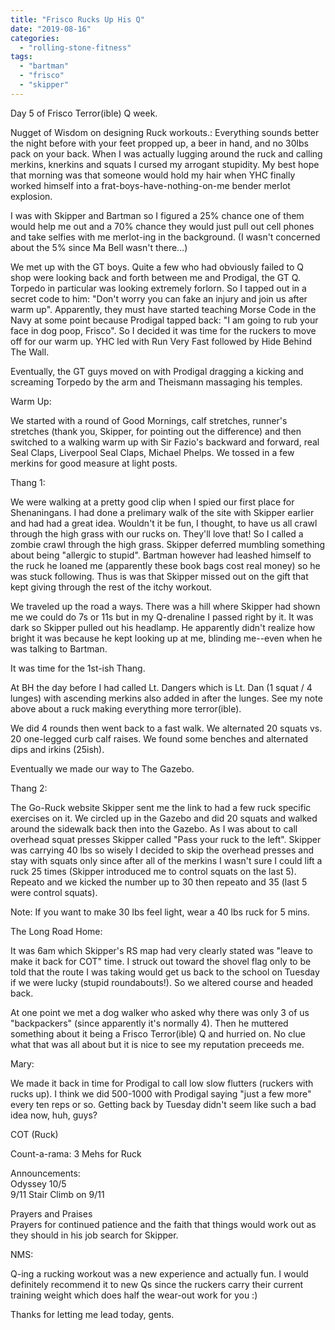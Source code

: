 ```yaml
---
title: "Frisco Rucks Up His Q"
date: "2019-08-16"
categories: 
  - "rolling-stone-fitness"
tags: 
  - "bartman"
  - "frisco"
  - "skipper"
---
```


Day 5 of Frisco Terror(ible) Q week.

Nugget of Wisdom on designing Ruck workouts.: Everything sounds better the night before with your feet propped up, a beer in hand, and no 30lbs pack on your back. When I was actually lugging around the ruck and calling merkins, knerkins and squats I cursed my arrogant stupidity. My best hope that morning was that someone would hold my hair when YHC finally worked himself into a frat-boys-have-nothing-on-me bender merlot explosion.

I was with Skipper and Bartman so I figured a 25% chance one of them would help me out and a 70% chance they would just pull out cell phones and take selfies with me merlot-ing in the background. (I wasn't concerned about the 5% since Ma Bell wasn't there…)

We met up with the GT boys. Quite a few who had obviously failed to Q shop were looking back and forth between me and Prodigal, the GT Q. Torpedo in particular was looking extremely forlorn. So I tapped out in a secret code to him: "Don't worry you can fake an injury and join us after warm up". Apparently, they must have started teaching Morse Code in the Navy at some point because Prodigal tapped back: "I am going to rub your face in dog poop, Frisco". So I decided it was time for the ruckers to move off for our warm up. YHC led with Run Very Fast followed by Hide Behind The Wall.

Eventually, the GT guys moved on with Prodigal dragging a kicking and screaming Torpedo by the arm and Theismann massaging his temples.

Warm Up:

We started with a round of Good Mornings, calf stretches, runner's stretches (thank you, Skipper, for pointing out the difference) and then switched to a walking warm up with Sir Fazio's backward and forward, real Seal Claps, Liverpool Seal Claps, Michael Phelps. We tossed in a few merkins for good measure at light posts.

Thang 1:

We were walking at a pretty good clip when I spied our first place for Shenaningans. I had done a prelimary walk of the site with Skipper earlier and had had a great idea. Wouldn't it be fun, I thought, to have us all crawl through the high grass with our rucks on. They'll love that! So I called a zombie crawl through the high grass. Skipper deferred mumbling something about being "allergic to stupid". Bartman however had leashed himself to the ruck he loaned me (apparently these book bags cost real money) so he was stuck following. Thus is was that Skipper missed out on the gift that kept giving through the rest of the itchy workout.

We traveled up the road a ways. There was a hill where Skipper had shown me we could do 7s or 11s but in my Q-drenaline I passed right by it. It was dark so Skipper pulled out his headlamp. He apparently didn't realize how bright it was because he kept looking up at me, blinding me--even when he was talking to Bartman.

It was time for the 1st-ish Thang.

At BH the day before I had called Lt. Dangers which is Lt. Dan (1 squat / 4 lunges) with ascending merkins also added in after the lunges. See my note above about a ruck making everything more terror(ible).

We did 4 rounds then went back to a fast walk. We alternated 20 squats vs. 20 one-legged curb calf raises. We found some benches and alternated dips and irkins (25ish).

Eventually we made our way to The Gazebo.

Thang 2:

The Go-Ruck website Skipper sent me the link to had a few ruck specific exercises on it. We circled up in the Gazebo and did 20 squats and walked around the sidewalk back then into the Gazebo. As I was about to call overhead squat presses Skipper called "Pass your ruck to the left". Skipper was carrying 40 lbs so wisely I decided to skip the overhead presses and stay with squats only since after all of the merkins I wasn't sure I could lift a ruck 25 times (Skipper introduced me to control squats on the last 5). Repeato and we kicked the number up to 30 then repeato and 35 (last 5 were control squats).

Note: If you want to make 30 lbs feel light, wear a 40 lbs ruck for 5 mins.

The Long Road Home:

It was 6am which Skipper's RS map had very clearly stated was "leave to make it back for COT" time. I struck out toward the shovel flag only to be told that the route I was taking would get us back to the school on Tuesday if we were lucky (stupid roundabouts!). So we altered course and headed back.

At one point we met a dog walker who asked why there was only 3 of us "backpackers" (since apparently it's normally 4). Then he muttered something about it being a Frisco Terror(ible) Q and hurried on. No clue what that was all about but it is nice to see my reputation preceeds me.

Mary:

We made it back in time for Prodigal to call low slow flutters (ruckers with rucks up). I think we did 500-1000 with Prodigal saying "just a few more" every ten reps or so. Getting back by Tuesday didn't seem like such a bad idea now, huh, guys?

COT (Ruck)

Count-a-rama: 3 Mehs for Ruck

Announcements:  
Odyssey 10/5  
9/11 Stair Climb on 9/11

Prayers and Praises  
Prayers for continued patience and the faith that things would work out as they should in his job search for Skipper.

NMS:

Q-ing a rucking workout was a new experience and actually fun. I would definitely recommend it to new Qs since the ruckers carry their current training weight which does half the wear-out work for you :)

Thanks for letting me lead today, gents.
